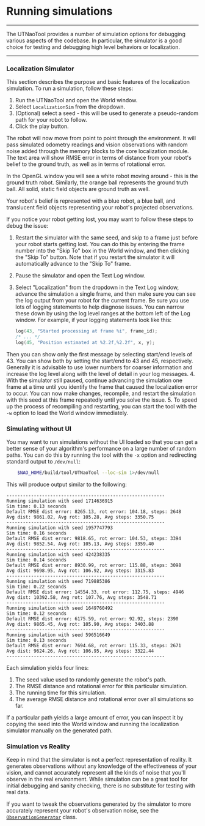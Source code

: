 # Running simulations

* * *

The UTNaoTool provides a number of simulation options for debugging various aspects of the codebase. In particular, the simulator is a good choice for testing and debugging high level behaviors or localization.

* * *

### Localization Simulator

This section describes the purpose and basic features of the localization simulation. To run a simulation, follow these steps:

1. Run the UTNaoTool and open the World window.
2. Select `LocalizationSim` from the dropdown.
3. (Optional) select a seed - this will be used to generate a pseudo-random path for your robot to follow.
4. Click the play button.

The robot will now move from point to point through the environment. It will pass simulated odometry readings and vision observations with random noise added through the memory blocks to the core localization module. The text area will show RMSE error in terms of distance from your robot's belief to the ground truth, as well as in terms of rotational error.

In the OpenGL window you will see a white robot moving around - this is the ground truth robot. Similarly, the orange ball represents the ground truth ball. All solid, static field objects are ground truth as well.

Your robot's belief is represented with a blue robot, a blue ball, and translucent field objects representing your robot's projected observations.

If you notice your robot getting lost, you may want to follow these steps to debug the issue:

1. Restart the simulator with the same seed, and skip to a frame just before your robot starts getting lost. You can do this by entering the frame number into the "Skip To" box in the World window, and then clicking the "Skip To" button. Note that if you restart the simulator it will automatically advance to the "Skip To" frame.
2. Pause the simulator and open the Text Log window. 
3. Select "Localization" from the dropdown in the Text Log window, advance the simulation a single frame, and then make sure you can see the log output from your robot for the current frame. Be sure you use lots of logging statements to help diagnose issues. You can narrow these down by using the log level ranges at the bottom left of the Log window. For example, if your logging statements look like this:

    ```cpp
    log(43, "Started processing at frame %i", frame_id);
    /* ... */
    log(45, "Position estimated at %2.2f,%2.2f", x, y);
    ```

  Then you can show only the first message by selecting start/end levels of 43. You can show both by setting the start/end to 43 and 45, respectively. Generally it is advisable to use lower numbers for coarser information and increase the log level along with the level of detail in your log messages.
4. With the simulator still paused, continue advancing the simulation one frame at a time until you identify the frame that caused the localization error to occur. You can now make changes, recompile, and restart the simulation with this seed at this frame repeatedly until you solve the issue.
5. To speed up the process of recompiling and restarting, you can start the tool with the `-w` option to load the World window immediately.

### Simulating without UI

You may want to run simulations without the UI loaded so that you can get a better sense of your algorithm's performance on a large number of random paths. You can do this by running the tool with the `-x` option and redirecting standard output to `/dev/null`:

```bash
    $NAO_HOME/build/tool/UTNaoTool --loc-sim 1>/dev/null
```
    
This will produce output similar to the following:

    ----------------------------------------------------------
    Running simulation with seed 1714636915
    Sim time: 0.13 seconds
    Default RMSE dist error: 8265.13, rot error: 104.18, steps: 2648
    Avg dist: 9861.02, Avg rot: 105.28, Avg steps: 3350.75
    ----------------------------------------------------------
    Running simulation with seed 1957747793
    Sim time: 0.16 seconds
    Default RMSE dist error: 9818.65, rot error: 104.53, steps: 3394
    Avg dist: 9852.54, Avg rot: 105.13, Avg steps: 3359.40
    ----------------------------------------------------------
    Running simulation with seed 424238335
    Sim time: 0.14 seconds
    Default RMSE dist error: 8930.99, rot error: 115.88, steps: 3098
    Avg dist: 9698.95, Avg rot: 106.92, Avg steps: 3315.83
    ----------------------------------------------------------
    Running simulation with seed 719885386
    Sim time: 0.22 seconds
    Default RMSE dist error: 14554.33, rot error: 112.75, steps: 4946
    Avg dist: 10392.58, Avg rot: 107.76, Avg steps: 3548.71
    ----------------------------------------------------------
    Running simulation with seed 1649760492
    Sim time: 0.12 seconds
    Default RMSE dist error: 6175.59, rot error: 92.92, steps: 2390
    Avg dist: 9865.45, Avg rot: 105.90, Avg steps: 3403.88
    ----------------------------------------------------------
    Running simulation with seed 596516649
    Sim time: 0.13 seconds
    Default RMSE dist error: 7694.68, rot error: 115.33, steps: 2671
    Avg dist: 9624.26, Avg rot: 106.95, Avg steps: 3322.44
    ----------------------------------------------------------

Each simulation yields four lines: 

1. The seed value used to randomly generate the robot's path.
2. The RMSE distance and rotational error for this particular simulation.
3. The running time for this simulation.
4. The average RMSE distance and rotational error over all simulations so far.

If a particular path yields a large amount of error, you can inspect it by copying the seed into the World window and running the localization simulator manually on the generated path.

### Simulation vs Reality

Keep in mind that the simulator is not a perfect representation of reality. It generates observations without any knowledge of the effectiveness of your vision, and cannot accurately represent all the kinds of noise that you'll observe in the real environment. While simulation can be a great tool for initial debugging and sanity checking, there is no substitute for testing with real data.

If you want to tweak the observations generated by the simulator to more accurately represent your robot's observation noise, see the [`ObservationGenerator`](https://github.com/LARG/robotics-2018/blob/master/tools/UTNaoTool/simulation/ObservationGenerator.cpp#L221-L253) class.
